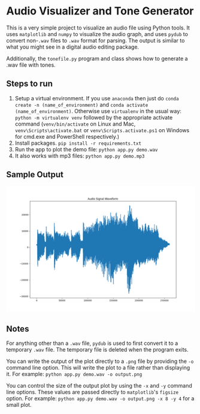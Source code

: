 # Audio Visualizer and Tone Generator

This is a very simple project to visualize an audio file using Python tools. It uses `matplotlib` and `numpy` to visualize the audio graph, and uses `pydub` to convert non-`.wav` files to `.wav` format for parsing. The output is similar to what you might see in a digital audio editing package.

Additionally, the `tonefile.py` program and class shows how to generate a .wav file with tones.

## Steps to run

1. Setup a virtual environment. If you use `anaconda` then just do `conda create -n (name_of_environment)` and `conda activate (name_of_environment)`. Otherwise use `virtualenv` in the usual way: `python -m virtualenv venv` followed by the appropriate activate command (`venv/bin/activate` on Linux and Mac, `venv\Scripts\activate.bat` or `venv\Scripts.activate.ps1` on Windows for cmd.exe and PowerShell respectively.)
1. Install packages. `pip install -r requirements.txt`
1. Run the app to plot the demo file: `python app.py demo.wav`
1. It also works with mp3 files: `python app.py demo.mp3`

## Sample Output

![Sample output image generated by the application](images/sample.png)

## Notes

For anything other than a `.wav` file, `pydub` is used to first convert it to a temporary `.wav` file. The temporary file is deleted when the program exits. 

You can write the output of the plot directly to a `.png` file by providing the `-o` command line option. This will write the plot to a file rather than displaying it. For example: `python app.py demo.wav -o output.png`

You can control the size of the output plot by using the `-x` and `-y` command line options. These values are passed directly to `matplotlib`'s `figsize` option. For example: `python app.py demo.wav -o output.png -x 8 -y 4` for a small plot.
